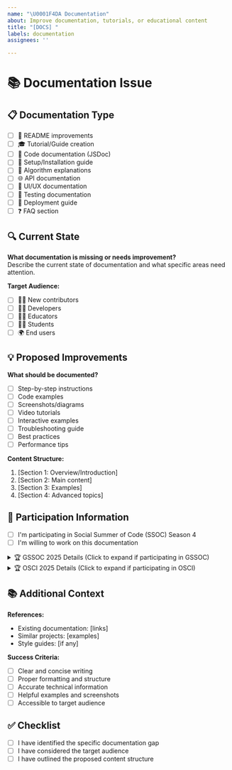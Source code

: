 ```yaml
---
name: "\U0001F4DA Documentation"
about: Improve documentation, tutorials, or educational content
title: "[DOCS] "
labels: documentation
assignees: ''

---
```


# 📚 Documentation Issue

## 📋 Documentation Type
- [ ] 📖 README improvements
- [ ] 🎓 Tutorial/Guide creation
- [ ] 📝 Code documentation (JSDoc)
- [ ] 🔧 Setup/Installation guide
- [ ] 🎯 Algorithm explanations
- [ ] 🌐 API documentation
- [ ] 🎨 UI/UX documentation
- [ ] 🧪 Testing documentation
- [ ] 🚀 Deployment guide
- [ ] ❓ FAQ section

## 🔍 Current State
**What documentation is missing or needs improvement?**  
Describe the current state of documentation and what specific areas need attention.

**Target Audience:**
- [ ] 👨‍🎓 New contributors
- [ ] 👩‍💻 Developers
- [ ] 👨‍🏫 Educators
- [ ] 👩‍🎓 Students
- [ ] 🌍 End users

## 💡 Proposed Improvements
**What should be documented?**  
- [ ] Step-by-step instructions
- [ ] Code examples
- [ ] Screenshots/diagrams
- [ ] Video tutorials
- [ ] Interactive examples
- [ ] Troubleshooting guide
- [ ] Best practices
- [ ] Performance tips

**Content Structure:**
1. [Section 1: Overview/Introduction]
2. [Section 2: Main content]
3. [Section 3: Examples]
4. [Section 4: Advanced topics]

## 🎯 Participation Information
- [ ] I'm participating in Social Summer of Code (SSOC) Season 4
- [ ] I'm willing to work on this documentation

<!-- 
The following section will only be shown if you're participating in SSOC Season 4.
Please fill this out if you checked the SSOC participation box above.
-->

<details>
<summary>🏆 GSSOC 2025 Details (Click to expand if participating in GSSOC)</summary>

### GSSOC Information
**Difficulty Level:**
- [ ] 🟢 Beginner (3 points) - Basic documentation, README updates
- [ ] 🟡 Intermediate (7 points) - Comprehensive guides, tutorials
- [ ] 🔴 Advanced (10 points) - Technical documentation, API docs

**Estimated Time:** [e.g., 1-2 days, 3-5 days, 1 week]

**Skills Required:**
- [ ] Technical writing
- [ ] Markdown
- [ ] Algorithm knowledge
- [ ] React/JavaScript (for code docs)
- [ ] Design (for diagrams/screenshots)
- [ ] Video editing (for tutorials)

**Documentation Plan:**
- **Research Phase**: [Gathering information and requirements]
- **Writing Phase**: [Creating content and examples]
- **Review Phase**: [Proofreading and technical accuracy]
- **Polish Phase**: [Final formatting and publication]

**Mentorship:**
- [ ] I can provide guidance for this documentation
- [ ] I need mentorship for this documentation
- [ ] This can be completed independently

</details>

<details>
<summary>🏆 OSCI 2025 Details (Click to expand if participating in OSCI)</summary>

### OSCI Information
**Difficulty Level:**
- [ ] 🟢 Beginner (5 points) - Basic documentation, README updates
- [ ] 🟡 Intermediate (10 points) - Comprehensive guides, tutorials
- [ ] 🔴 Advanced (15 points) - Technical documentation, API docs

**Estimated Time:** [e.g., 1-2 days, 3-5 days, 1 week]

**Skills Required:**
- [ ] Technical writing
- [ ] Markdown
- [ ] Algorithm knowledge
- [ ] React/JavaScript (for code docs)
- [ ] Design (for diagrams/screenshots)
- [ ] Video editing (for tutorials)

**Documentation Plan:**
- **Research Phase**: [Gathering information and requirements]
- **Writing Phase**: [Creating content and examples]
- **Review Phase**: [Proofreading and technical accuracy]
- **Polish Phase**: [Final formatting and publication]

**Mentorship:**
- [ ] I can provide guidance for this documentation
- [ ] I need mentorship for this documentation
- [ ] This can be completed independently

</details>

## 📚 Additional Context
**References:**
- Existing documentation: [links]
- Similar projects: [examples]
- Style guides: [if any]

**Success Criteria:**
- [ ] Clear and concise writing
- [ ] Proper formatting and structure
- [ ] Accurate technical information
- [ ] Helpful examples and screenshots
- [ ] Accessible to target audience

## ✅ Checklist
- [ ] I have identified the specific documentation gap
- [ ] I have considered the target audience
- [ ] I have outlined the proposed content structure
